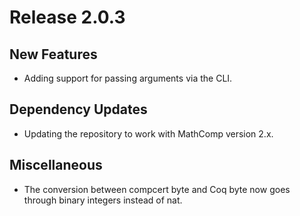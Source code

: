# Release 2.0.3

## New Features
- Adding support for passing arguments via the CLI.

## Dependency Updates
- Updating the repository to work with MathComp version 2.x.

## Miscellaneous
- The conversion between compcert byte and Coq byte now goes through binary integers instead of nat.